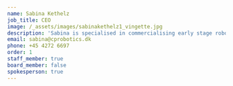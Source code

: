 ```yaml
---
name: Sabina Kethelz
job_title: CEO
image: /_assets/images/sabinakethelz1_vingette.jpg
description: 'Sabina is specialised in commercialising early stage robotic technologies by establishing solid, collaborative relations to early adopter customers in new markets. She has more than 10 years of experience in working with start-ups, entrepreneurship and on how to initiate new sustainable commercial activities with mutual benefits to a wide range of stakeholders. On top of being in charge of the commercialisation of different robotic technologies, Sabina has worked with startups and open innovation initiatives in Denmark, Europe and South America.'
email: sabina@cprobotics.dk
phone: +45 4272 6697
order: 1
staff_member: true
board_member: false
spokesperson: true
---
```

